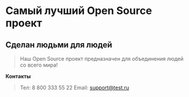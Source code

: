 # Самый лучший Open Source проект

## Сделан людьми для людей

> Наш Open Source проект предназначен для объединения людей со всего мира!



**Контакты**
> Тел: 8 800 333 55 22
> Email: support@test.ru
